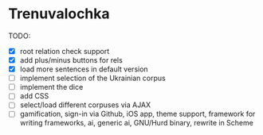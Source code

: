 # Trenuvalochka

TODO:

- [x] root relation check support
- [x] add plus/minus buttons for rels
- [x] load more sentences in default version
- [ ] implement selection of the Ukrainian corpus
- [ ] implement the dice
- [ ] add CSS
- [ ] select/load different corpuses via AJAX
- [ ] gamification, sign-in via Github, iOS app, theme support,
      framework for writing frameworks, ai, generic ai, GNU/Hurd
      binary, rewrite in Scheme
